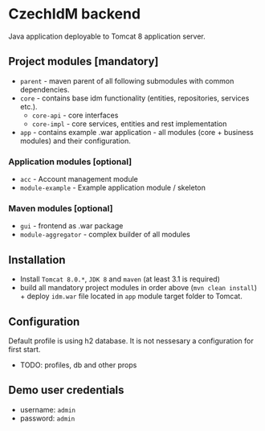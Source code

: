# CzechIdM backend

Java application deployable to Tomcat 8 application server.

## Project modules [mandatory]
* `parent` - maven parent of all following submodules with common dependencies.
* `core` - contains base idm functionality (entities, repositories, services etc.).
  * `core-api` - core interfaces
  * `core-impl` - core services, entities and rest implementation
* `app` - contains example .war application - all modules (core + business modules) and their configuration.

### Application modules [optional]
* `acc` - Account management module
* `module-example` - Example application module / skeleton

### Maven modules [optional]
* `gui` - frontend as .war package
* `module-aggregator` - complex builder of all modules

## Installation

* Install `Tomcat 8.0.*`, `JDK 8` and `maven` (at least 3.1 is required)
* build all mandatory project modules in order above (`mvn clean install`) + deploy `idm.war` file located in `app` module target folder to Tomcat.

## Configuration

Default profile is using h2 database. It is not nessesary a configuration for first start.

* TODO: profiles, db and other props

## Demo user credentials

* username: `admin`
* password: `admin`
